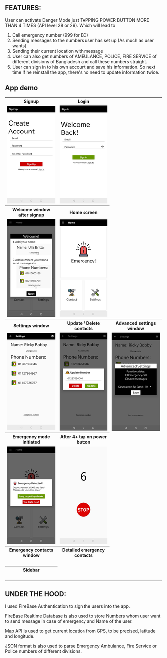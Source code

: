 ## FEATURES:

User can activate Danger Mode just TAPPING POWER BUTTON MORE THAN 4 TIMES (API level 28 or 29). Which will lead to

1. Call emergency number (999 for BD)
2. Sending messages to the numbers user has set up (As much as user wants)
3. Sending their current location with message
4. User can also get numbers of AMBULANCE, POLICE, FIRE SERVICE of different divisions of Bangladesh and call these numbers straight.
5. User can sign in to his own account and save his information. So next time if he reinstall the app, there's no need to update information twice.

## App demo

<table >
  
  <tr>
    <th>Signup</th>
    <th>Login</th>
  </tr>
  <tr>
    <td width=33%>
      <img src="https://github.com/FarhanSadaf/Emergency-app/blob/master/tutorials/1-create%20account.jpg">
    </td>
    <td width=33%>
      <img src="https://github.com/FarhanSadaf/Emergency-app/blob/master/tutorials/2-login.jpg">
    </td>
  </tr>
  
  <tr>
    <th>Welcome window after signup</th>
    <th>Home screen</th>
  </tr>
  <tr>
    <td width=33%>
      <img src="https://github.com/FarhanSadaf/Emergency-app/blob/master/tutorials/3-welcome%20screen.jpg">
    </td>
    <td width=33%>
      <img src="https://github.com/FarhanSadaf/Emergency-app/blob/master/tutorials/4-home%20screen.jpg">
    </td>
  </tr>
  
  <tr>
    <th>Settings window</th>
    <th>Update / Delete contacts</th>
    <th>Advanced settings window</th>
  </tr>
  <tr>
    <td width=33%>
      <img src="https://github.com/FarhanSadaf/Emergency-app/blob/master/tutorials/5-settings%20screen.jpg">
    </td>
    <td width=33%>
      <img src="https://github.com/FarhanSadaf/Emergency-app/blob/master/tutorials/6-%20settings%20update%20numbers.jpg">
    </td>
    <td width=33%>
      <img src="https://github.com/FarhanSadaf/Emergency-app/blob/master/tutorials/7-advanced%20settings%20screen.jpg">
    </td>
  </tr>
  
  <tr>
    <th>Emergency mode initiated</th>
    <th>After 4+ tap on power button</th>
  </tr>
  <tr>
    <td width=33%>
      <img src="https://github.com/FarhanSadaf/Emergency-app/blob/master/tutorials/8-emergency.jpg">
    </td>
    <td width=33%>
      <img src="https://github.com/FarhanSadaf/Emergency-app/blob/master/tutorials/9-emergency%20after%20pressing%20power%20button.jpg">
    </td>
  </tr>
  
  <tr>
    <th>Emergency contacts window</th>
    <th>Detailed emergency contacts</th>
  </tr>
  <tr>
    <td width=33%>
      <img src="">
    </td>
    <td width=33%>
      <img src="">
    </td>
  </tr>
  
  <tr>
    <th>Sidebar</th>
  </tr>
  <tr>
    <td width=33%>
      <img src="">
    </td>
  </tr>
</table>

## UNDER THE HOOD:

I used FireBase Authentication to sign the users into the app.

FireBase Realtime Database is also used to store Numbers whom user want to send message in case of emergency and Name of the user.

Map API is used to get current location from GPS, to be precised, latitude and longitude.

JSON format is also used to parse Emergency Ambulance, Fire Service or Police numbers of different divisions.
